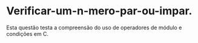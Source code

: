 # Verificar-um-n-mero-par-ou-impar.
Esta questão testa a compreensão do uso de operadores de módulo e condições em C.
